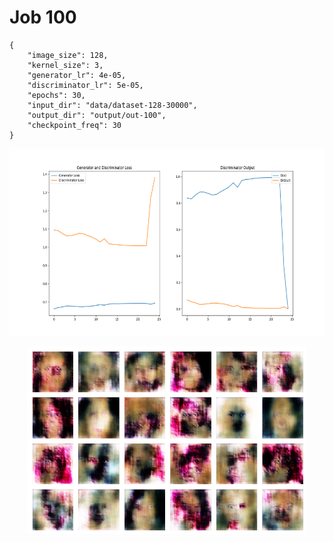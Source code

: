 
Job 100
=======


```
{
    "image_size": 128,
    "kernel_size": 3,
    "generator_lr": 4e-05,
    "discriminator_lr": 5e-05,
    "epochs": 30,
    "input_dir": "data/dataset-128-30000",
    "output_dir": "output/out-100",
    "checkpoint_freq": 30
}
```  
<p align="center">
    <img src="images/plot100.png" height="300"/>
</p>  
<p align="center">
    <img src="images/output100.png" height="300"/>
</p>